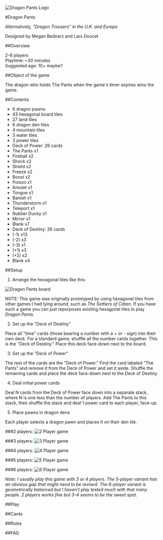 ![Dragon Pants Logo](/dragon_pants/images/logo.png)

#Dragon Pants

*Alternatively, "Dragon Trousers" in the U.K. and Europe*

Designed by Megan Bednarz and Lars Doucet

##Overview

2-6 players  
Playtime: ~30 minutes  
Suggested age: 10+ maybe?

##Object of the game

The dragon who holds The Pants when the game's timer expires wins the game.

##Contents

- 6 dragon pawns
- 43 hexagonal board tiles
 - 27 land tiles
 - 6 dragon den tiles
 - 4 mountain tiles
 - 3 water tiles
 - 3 power tiles  
- Deck of Power: 26 cards
 - The Pants x1
 - Fireball x2
 - Shock x2
 - Shield x2
 - Freeze x2
 - Boost x2
 - Poison x1
 - Amulet x1
 - Tongue x1
 - Banish x1
 - Thunderstorm x1
 - Teleport x1
 - Rubber Ducky x1
 - Mirror x1
 - Blank x7   
- Deck of Destiny: 26 cards
 - (-1) x13
 - (-2) x3
 - (-3) x1
 - (+1) x3
 - (+2) x2
 - Blank x4

##Setup

1. Arrange the hexagonal tiles like this:

  ![Dragon Pants board](/dragon_pants/images/map.png)
  
  NOTE: This game was originally prototyped by using hexagonal tiles from other games I had lying around, such as *The Settlers of Catan.* If you have such a game you can just repurposes existing hexagonal tiles to play *Dragon Pants.*

2. Set up the "Deck of Destiny"

  Place all "time" cards (those bearing a number with a + or - sign) into their own deck. For a standard game, shuffle all the number cards together. This is the "Deck of Destiny." Place this deck face-down next to the board.

3. Set up the "Deck of Power"

  The rest of the cards are the "Deck of Power." Find the card labeled "The Pants" and remove it from the Deck of Power and set it aside. Shuffle the remaining cards and place the deck face-down next to the Deck of Destiny.

4. Deal initial power cards

  Deal N cards from the Deck of Power face down into a separate stack, where N is one less than the number of players. Add The Pants to this stack, then shuffle the stack and deal 1 power card to each player, face-up.

5. Place pawns in dragon dens

  Each player selects a dragon pawn and places it on their den tile.

  ###2 players:
  ![2 Player game](/dragon_pants/images/map_2_player.png)

  ###3 players:
  ![3 Player game](/dragon_pants/images/map_3_player.png)

  ###4 players:
  ![4 Player game](/dragon_pants/images/map_4_player.png)

  ###5 players:
  ![5 Player game](/dragon_pants/images/map_5_player.png)

  ###6 players:
  ![6 Player game](/dragon_pants/images/map_6_player.png)

  *Note: I usually play this game with 3 or 4 players. The 5-player variant has an obvious gap that might need to be revised. The 6-player variant is geometrically balanced but I haven't play tested much with that many people. 2 players works fine but 3-4 seems to be the sweet spot.*

##Play

##Cards

##Rules

##FAQ
